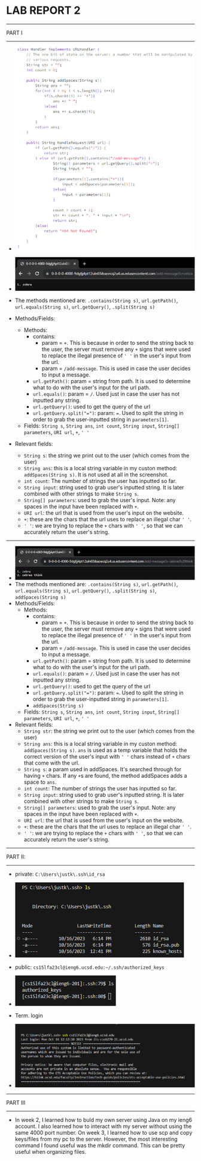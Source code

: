 # **LAB REPORT 2**
***

PART I

***

   * ![Image](code_lab3.png)

   * ![Image](add-message1.png)
   * The methods mentioned are: `.contains(String s)`, `url.getPath()`, `url.equals(String s)`, `url.getQuery()`, `.split(String s)`
   * Methods/Fields:
       * Methods:
          * contains:
              * param = `+`. This is because in order to send the string back to the user, the server must remove any `+` signs that were used to replace the illegal presence of `' '` in the user's input from the url.
              * param = `/add-message`. This is used in case the user decides to input a message.
          * `url.getPath()`: param = string from path. It is used to determine what to do with the user's input for the url path.
          * `url.equals()`: param = `/`. Used just in case the user has not inputted any string.
          * `url.getQuery()`: used to get the query of the url
          * `url.getQuery.split("=")`: param: `=`. Used to split the string in order to grab the user-inputted string in `parameters[1]`.
      * Fields: `String s`, `String ans`, `int count`, `String input`, `String[] parameters`, `URI url`, `+`, `' '`
   * Relevant fields:
      * `String s`: the string we print out to the user (which comes from the user)
      * `String ans`: this is a local string variable in my custon method: `addSpaces(String s)`. It is not used at all in the screenshot.
      * `int count`: The number of strings the user has inputted so far.
      * `String input`: string used to grab user's inputted string. It is later combined with other strings to make `String s`.
      * `String[] parameters`: used to grab the user's input. Note: any spaces in the input have been replaced with `+`.
      * `URI url`: the url that is used from the user's input on the website.
      * `+`: these are the chars that the url uses to replace an illegal char `' '`.
      * `' '`: we are trying to replace the `+` chars with `' '`, so that we can accurately return the user's string.

***

   * ![Image](add-message2.png)
   * The methods mentioned are: `.contains(String s)`, `url.getPath()`, `url.equals(String s)`, `url.getQuery()`, `.split(String s)`, `addSpaces(String s)`
   * Methods/Fields:
       * Methods:
          * contains:
              * param = `+`. This is because in order to send the string back to the user, the server must remove any `+` signs that were used to replace the illegal presence of `' '` in the user's input from the url.
              * param = `/add-message`. This is used in case the user decides to input a message.
          * `url.getPath()`: param = string from path. It is used to determine what to do with the user's input for the url path.
          * `url.equals()`: param = `/`. Used just in case the user has not inputted any string.
          * `url.getQuery()`: used to get the query of the url
          * `url.getQuery.split("=")`: param: `=`. Used to split the string in order to grab the user-inputted string in `parameters[1]`.
          * `addSpaces(String s)`
      * Fields: `String s`, `String ans`, `int count`, `String input`, `String[] parameters`, `URI url`, `+`, `' '`
   * Relevant fields:
      * `String str`: the string we print out to the user (which comes from the user)
      * `String ans`: this is a local string variable in my custon method: `addSpaces(String s)`. `ans` is used as a temp variable that holds the correct version of the user's input with `' '` chars instead of `+` chars that come with the url.
      * `String s`: a param used in addSpaces. It's searched through for having `+` chars. If any `+`s are found, the method addSpaces adds a space to `ans`.
      * `int count`: The number of strings the user has inputted so far.
      * `String input`: string used to grab user's inputted string. It is later combined with other strings to make `String s`.
      * `String[] parameters`: used to grab the user's input. Note: any spaces in the input have been replaced with `+`.
      * `URI url`: the url that is used from the user's input on the website.
      * `+`: these are the chars that the url uses to replace an illegal char `' '`.
      * `' '`: we are trying to replace the `+` chars with `' '`, so that we can accurately return the user's string.

***

PART II:

***

  * private: `C:\Users\justk\.ssh\id_rsa`
  * ![Image](private_key.png)

  * public: `cs15lfa23cl@ieng6.ucsd.edu:~/.ssh/authorized_keys`
  * ![Image](public_key.png)

  * Term. login
  * ![Image](no_pass.png)

***

PART III

***

  * In week 2, I learned how to buld my own server using Java on my ieng6 account. I also learned how to interact with my server without using the same 4000 port number. On week 3, I learned how to use scp and copy keys/files from my pc to the server. However, the most interesting command I found useful was the mkdir command. This can be pretty useful when organizing files.

    
